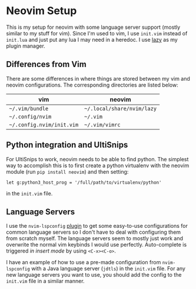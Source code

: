 # Neovim Setup

This is my setup for neovim with some language server support (mostly similar to my stuff for vim).
Since I'm used to vim, I use `init.vim` instead of `init.lua` and just put any lua I may need in a heredoc.
I use [lazy](https://github.com/folke/lazy.nvim) as my plugin manager.

## Differences from Vim

There are some differences in where things are stored between my vim and neovim configurations.
The corresponding directories are listed below:

vim | neovim
--- | ---
`~/.vim/bundle` | `~/.local/share/nvim/lazy`
`~/.config/nvim` | `~/.vim`
`~/.config.nvim/init.vim` | `~/.vim/vimrc`

## Python integration and UltiSnips

For UltiSnips to work, neovim needs to be able to find python.
The simplest way to accomplish this is to first create a python virtualenv
with the neovim module (run `pip install neovim`) and then setting:

```
let g:python3_host_prog = '/full/path/to/virtualenv/python'
```

in the `init.vim` file.

## Language Servers

I use the `nvim-lspconfig` [plugin](https://github.com/neovim/nvim-lspconfig) to get some easy-to-use
configurations for common language servers so I don't have to deal with configuring them from scratch myself.
The language servers seem to mostly just work and overwrite the normal vim keybinds I would use perfectly.
Auto-complete is triggered _in insert mode_ by using `<C-x><C-o>`.

I have an example of how to use a pre-made configuration from `nvim-lspconfig`
with a Java language server (`jdtls`) in the `init.vim` file.
For any new language servers you want to use, you should add the config to
the `init.vim` file in a similar manner.
